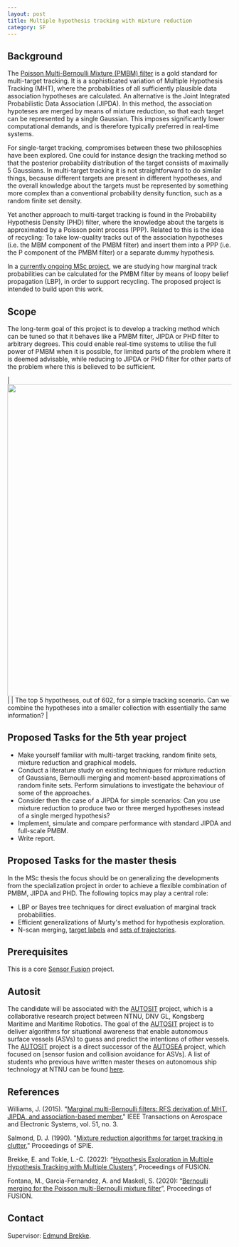 ```yaml
---
layout: post
title: Multiple hypothesis tracking with mixture reduction
category: SF
---
```

## Background


The [Poisson Multi-Bernoulli Mixture (PMBM) filter] is a gold standard for multi-target tracking. It is a sophisticated variation of Multiple Hypothesis Tracking (MHT), where the probabilities of all sufficiently plausible data association hypotheses are calculated. 
An alternative is the Joint Integrated Probabilistic Data Association (JIPDA). 
In this method, the association hypoteses are merged by means of mixture reduction, so that each target can be represented by a single Gaussian. 
This imposes significantly lower computational demands, and is therefore typically preferred in real-time systems. 

For single-target tracking, compromises between these two philosophies have been explored. 
One could for instance design the tracking method so that the posterior probability distribution of the target consists of maximally 5 Gaussians. 
In multi-target tracking it is not straightforward to do similar things, because different targets are present in different hypotheses, and the overall knowledge about the targets must be represented by something more complex than a conventional probability density function, such as a random finite set density. 

Yet another approach to multi-target tracking is found in the Probability Hypothesis Density (PHD) filter, where the knowledge about the targets is approximated by a Poisson point process (PPP). Related to this is the idea of recycling: To take low-quality tracks out of the association hypotheses (i.e. the MBM component of the PMBM filter) and insert them into a PPP (i.e. the P component of the PMBM filter) or a separate dummy hypothesis. 

In a [currently ongoing MSc project], we are studying how marginal track probabilities can be calculated for the PMBM filter by means of loopy belief propagation (LBP), in order to support recycling. The proposed project is intended to build upon this work. 



## Scope

The long-term goal of this project is to develop a tracking method which can be tuned so that it behaves like a PMBM filter, JIPDA or PHD filter to arbitrary degrees. This could enable real-time systems to utilise the full power of PMBM when it is possible, for limited parts of the problem where it is deemed advisable, while reducing to JIPDA or PHD filter for other parts of the problem where this is believed to be sufficient. 

|<img src="{{site.url}}/assets/mhthypos.png" width="700"> | 
| The top 5 hypotheses, out of 602, for a simple tracking scenario. Can we combine the hypotheses into a smaller collection with essentially the same information? |


## Proposed Tasks for the 5th year project

* Make yourself familiar with multi-target tracking, random finite sets, mixture reduction and graphical models.
* Conduct a literature study on existing techniques for mixture reduction of Gaussians, Bernoulli merging and moment-based approximations of random finite sets. Perform simulations to investigate the behaviour of some of the approaches. 
* Consider then the case of a JIPDA for simple scenarios: Can you use mixture reduction to produce two or three merged hypotheses instead of a single merged hypothesis?
* Implement, simulate and compare performance with standard JIPDA and full-scale PMBM. 
* Write report.

## Proposed Tasks for the master thesis

In the MSc thesis the focus should be on generalizing the developments from the specialization project in order to achieve a flexible combination of PMBM, JIPDA and PHD. The following topics may play a central role:

* LBP or Bayes tree techniques for direct evaluation of marginal track probabilities. 
* Efficient generalizations of Murty's method for hypothesis exploration. 
* N-scan merging, [target labels] and [sets of trajectories].


## Prerequisites

This is a core [Sensor Fusion] project. 


## Autosit

The candidate will be associated with the [AUTOSIT] project, 
which is a collaborative research project between NTNU, DNV GL, Kongsberg Maritime and Maritime Robotics.
The goal of the [AUTOSIT] project is 
to deliver algorithms for situational awareness that enable autonomous surface vessels (ASVs) to guess and predict the intentions of other vessels. 
The [AUTOSIT] project is a direct successor of the [AUTOSEA] project, which focused on [sensor fusion and collision avoidance for ASVs]. 
A list of students who previous have written master theses on autonomous ship technology at NTNU can be found [here].

## References
Williams, J. (2015). "[Marginal multi-Bernoulli filters: RFS derivation of MHT, JIPDA, and association-based member.][Williams2015]" IEEE Transactions on Aerospace and Electronic Systems, vol. 51, no. 3.

Salmond, D. J. (1990). "[Mixture reduction algorithms for target tracking in clutter.][Salmond1990]" Proceedings of SPIE.

Brekke, E. and Tokle, L.-C. (2022): “[Hypothesis Exploration in Multiple Hypothesis Tracking with Multiple Clusters](https://folk.ntnu.no/edmundfo/fusion2022preprints/BrekkeTokleExploration.pdf)”, Proceedings of FUSION. 

Fontana, M., Garcia-Fernandez, A. and Maskell, S. (2020): “[Bernoulli merging for the Poisson multi-Bernoulli mixture filter](https://ieeexplore.ieee.org/abstract/document/9190443)”, Proceedings of FUSION. 


## Contact

Supervisor: [Edmund Brekke].  

[AUTOSEA]: https://www.ntnu.edu/autosea/
[here]: https://folk.ntnu.no/edmundfo/autoseastudents/autoseastudents.html
[Edmund Brekke]: www.ntnu.edu/employees/edmund.brekke
[Williams2015]: https://ieeexplore.ieee.org/document/7272821
[Salmond1990]: https://www.spiedigitallibrary.org/conference-proceedings-of-spie/1305/0000/Mixture-reduction-algorithms-for-target-tracking-in-clutter/10.1117/12.2321784.full?SSO=1
[Liland2017]: https://brage.bibsys.no/xmlui/bitstream/handle/11250/2452107/16477_FULLTEXT.pdf?sequence=1
[AUTOSIT]: https://www.ntnu.edu/autosit
[AUTOFERRY]: https://www.ntnu.edu/autoferry
[(Garcia-Fernandez et al. 2018)]: https://ieeexplore.ieee.org/document/8289337
[(Brekke and Tokle 2022)]: https://folk.ntnu.no/edmundfo/fusion2022preprints/BrekkeTokleExploration.pdf
[Sensor Fusion]: https://www.ntnu.no/studier/emner/TTK4250#tab=omEmnet
[Poisson Multi-Bernoulli Mixture (PMBM) filter]: https://ieeexplore.ieee.org/document/7272821
[currently ongoing MSc project]: https://folk.ntnu.no/edmundfo/msc2023-2024/odin_fordypningsprosjekt.pdf
[target labels]: https://ba-ngu.vo-au.com/vo/VV_Conjugate_TSP13.pdf
[sets of trajectories]: https://ieeexplore.ieee.org/document/8731733